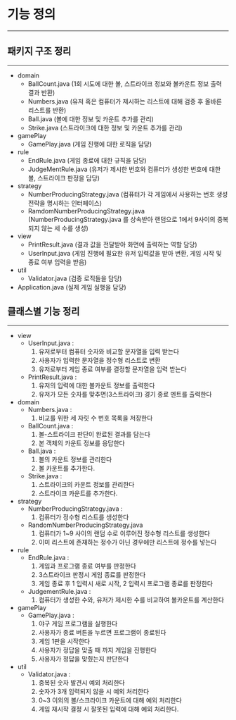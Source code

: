 # 기능 정의

***

## 패키지 구조 정리

***

- domain
    - BallCount.java (1회 시도에 대한 볼, 스트라이크 정보와 볼카운트 정보 출력 결과 반환)
    - Numbers.java (유저 혹은 컴퓨터가 제시하는 리스트에 대해 검증 후 올바른 리스트를 반환)
    - Ball.java (볼에 대한 정보 및 카운트 추가를 관리)
    - Strike.java (스트라이크에 대한 정보 및 카운트 추가를 관리)
- gamePlay
    - GamePlay.java (게임 진행에 대한 로직을 담당)
- rule
    - EndRule.java (게임 종료에 대한 규칙을 담당)
    - JudgeMentRule.java (유저가 제시한 번호와 컴퓨터가 생성한 번호에 대한 볼, 스트라이크 판정을 담당)
- strategy
    - NumberProducingStrategy.java (컴퓨터가 각 게임에서 사용하는 번호 생성 전략을 명시하는 인터페이스)
    - RamdomNumberProducingStrategy.java (NumberProducingStrategy.java 를 상속받아 랜덤으로 1에서 9사이의 중복되지 않는
      세 수를 생성)
- view
    - PrintResult.java (결과 값을 전달받아 화면에 출력하는 역할 담당)
    - UserInput.java (게임 진행에 필요한 유저 입력값을 받아 변환, 게임 시작 및 종료 여부 입력을 받음)
- util
    - Validator.java (검증 로직들을 담당) 
- Application.java (실제 게임 실행을 담당)

## 클래스별 기능 정리

***

- view
    - UserInput.java :
        1. 유저로부터 컴퓨터 숫자와 비교할 문자열을 입력 받는다
        2. 사용자가 입력한 문자열을 정수형 리스트로 변환
        3. 유저로부터 게임 종료 여부를 결정할 문자열을 입력 받는다
    - PrintResult.java :
        1. 유저의 입력에 대한 볼카운트 정보를 출력한다
        2. 유저가 모든 숫자를 맞추면(3스트라이크) 경기 종료 멘트를 출력한다
- domain
    - Numbers.java :
        1. 비교를 위한 세 자릿 수 번호 목록을 저장한다
    - BallCount.java :
        1. 볼-스트라이크 판단이 완료된 결과를 담는다
        2. 본 객체의 카운트 정보를 응답한다
    - Ball.java :
        1. 볼의 카운트 정보를 관리한다
        2. 볼 카운트를 추가한다.
    - Strike.java :
        1. 스트라이크의 카운트 정보를 관리한다
        2. 스트라이크 카운트를 추가한다.
- strategy
    - NumberProducingStrategy.java :
        1. 컴퓨터가 정수형 리스트를 생성한다
    - RandomNumberProducingStrategy.java
        1. 컴퓨터가 1~9 사이의 랜덤 수로 이루어진 정수형 리스트를 생성한다
        2. 이미 리스트에 존재하는 정수가 아닌 경우에만 리스트에 정수를 넣는다
- rule
    - EndRule.java :
        1. 게임과 프로그램 종료 여부를 판정한다
        2. 3스트라이크 판정시 게임 종료를 판정한다
        3. 게임 종료 후 1 입력시 새로 시작, 2 입력시 프로그램 종료를 판정한다
    - JudgementRule.java :
        1. 컴퓨터가 생성한 수와, 유저가 제시한 수를 비교하여 볼카운트를 계산한다
- gamePlay
    - GamePlay.java :
        1. 야구 게임 프로그램을 실행한다
        2. 사용자가 종료 버튼을 누르면 프로그램이 종료된다
        3. 게임 1판을 시작한다
        4. 사용자가 정답을 맞출 때 까지 게임을 진행한다
        5. 사용자가 정답을 맞췄는지 판단한다
- util
    - Validator.java :
        1. 중복된 숫자 발견시 예외 처리한다
        2. 숫자가 3개 입력되지 않을 시 예외 처리한다
        3. 0~3 이외의 볼/스크라이크 카운트에 대해 예외 처리한다
        4. 게임 재시작 결정 시 잘못된 입력에 대해 예외 처리한다.